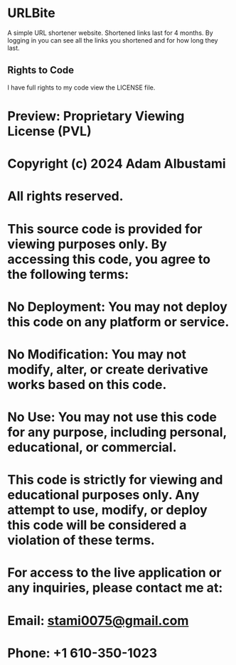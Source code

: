 # URLBite
A simple URL shortener website. Shortened links last for 4 months. By logging in you can see all the links you shortened and for how long they last.
## Rights to Code
I have full rights to my code view the LICENSE file.
# Preview: Proprietary Viewing License (PVL)
# Copyright (c) 2024 Adam Albustami

# All rights reserved.

# This source code is provided for viewing purposes only. By accessing this code, you agree to the following terms:

# No Deployment: You may not deploy this code on any platform or service.
# No Modification: You may not modify, alter, or create derivative works based on this code.
# No Use: You may not use this code for any purpose, including personal, educational, or commercial.
# This code is strictly for viewing and educational purposes only. Any attempt to use, modify, or deploy this code will be considered a violation of these terms.

# For access to the live application or any inquiries, please contact me at:

# Email: stami0075@gmail.com
# Phone: +1 610-350-1023
